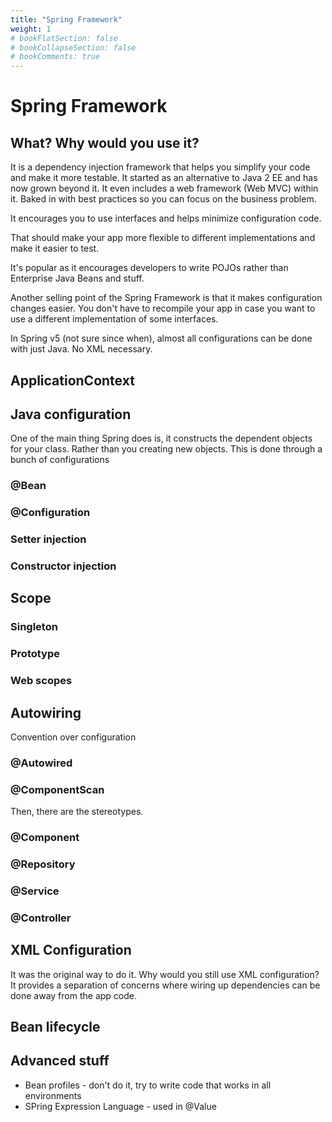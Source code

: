 ```yaml
---
title: "Spring Framework"
weight: 1
# bookFlatSection: false
# bookCollapseSection: false
# bookComments: true
---
```

# Spring Framework

## What? Why would you use it?
It is a dependency injection framework that helps you simplify your code and make it more testable.
It started as an alternative to Java 2 EE and has now grown beyond it.
It even includes a web framework (Web MVC) within it.
Baked in with best practices so you can focus on the business problem.

It encourages you to use interfaces and helps minimize configuration code.

That should make your app more flexible to different implementations and make it easier to test.

It's popular as it encourages developers to write POJOs rather than Enterprise Java Beans and stuff.

Another selling point of the Spring Framework is that it makes configuration changes easier.
You don't have to recompile your app in case you want to use a different implementation of some interfaces.

In Spring v5 (not sure since when), almost all configurations can be done with just Java.
No XML necessary.

## ApplicationContext

## Java configuration
One of the main thing Spring does is, it constructs the dependent objects for your class.
Rather than you creating new objects. This is done through a bunch of configurations

### @Bean

### @Configuration

### Setter injection

### Constructor injection

## Scope

### Singleton

### Prototype

### Web scopes

## Autowiring
Convention over configuration

### @Autowired

### @ComponentScan

Then, there are the stereotypes.

### @Component

### @Repository

### @Service

### @Controller

## XML Configuration
It was the original way to do it. Why would you still use XML configuration?
It provides a separation of concerns where wiring up dependencies can be done away from the app code.

## Bean lifecycle

## Advanced stuff
* Bean profiles - don't do it, try to write code that works in all environments
* SPring Expression Language - used in @Value